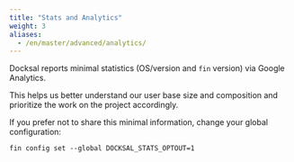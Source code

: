 ```yaml
---
title: "Stats and Analytics"
weight: 3
aliases:
  - /en/master/advanced/analytics/
---
```



Docksal reports minimal statistics (OS/version and `fin` version) via Google Analytics.

This helps us better understand our user base size and composition and prioritize the work on the project accordingly.

If you prefer not to share this minimal information, change your global configuration:

```
fin config set --global DOCKSAL_STATS_OPTOUT=1
```